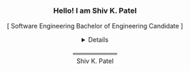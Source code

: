 <h3 align="center">Hello! I am Shiv K. Patel</h3>

<p align="center">[ Software Engineering Bachelor of Engineering Candidate ]</p>

<details align="center">
  <summary>Details</summary>
  <p align="center">
    <br>
    <a href="https://github.com/Shshiv0?tab=repositories" target="_blank"><img alt="Code" src="https://img.shields.io/badge/-code-000000?style=flat-square&logo=Plex&logoColor=white"></a>
    <a href="https://github.com/Shshiv0?tab=repositories&language=python" target="_blank"><img alt="Python" src="https://img.shields.io/badge/-Python-3572A5?style=flat-square&logo=Python&logoColor=white"></a>
    <a href="https://github.com/Shshiv0?tab=repositories&language=javascript" target="_blank"><img alt="Javascript" src="https://img.shields.io/badge/-Javascript-f1e05a?style=flat-square&logo=Javascript&logoColor=white"></a>
    <a href="https://github.com/Shshiv0?tab=repositories&language=java" target="_blank"><img alt="Java" src="https://img.shields.io/badge/-Java-b07219?style=flat-square&logo=Java&logoColor=white"></a>
    <a href="https://github.com/Shshiv0?tab=repositories&language=c%2B%2B" target="_blank"><img alt="C++" src="https://img.shields.io/badge/-C%2B%2B-f34b7d?style=flat-square&logo=C%2B%2B&logoColor=white"></a>
    <a href="https://github.com/Shshiv0?tab=repositories&language=html" target="_blank"><img alt="HTML" src="https://img.shields.io/badge/-HTML-E34F26?style=flat-square&logo=HTML5&logoColor=white"></a>
  <br>
    <img src="https://github-readme-stats.vercel.app/api?username=Shshiv0&show_icons=true&hide_border=true&hide=issues&title_color=5391FE&icon_color=000000&text_color=555"></img><br>
    <img src="https://github-readme-stats.vercel.app/api/top-langs/?username=Shshiv0&show_icons=truel&hide_border=true&include_all_commits=false&count_private=false&layout=compact"></img><br>
  <br>
  <a href="https://github.com/Shshiv0/Shshiv0" target="_blank"><img alt="GitHub hits" src="https://img.shields.io/github/last-commit/Shshiv0/Shshiv0?label=profile%20updated&style=flat-square"></a>
  </p>
</details>

<p align="center">══════════<br>Shiv K. Patel</p>
